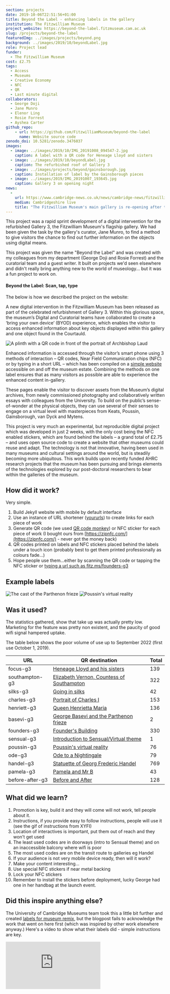```yaml
---
section: projects
date: 2019-10-06T22:51:56+01:00
title: Beyond the Label - enhancing labels in the gallery
institution: The Fitzwilliam Museum
project_website: https://beyond-the-label.fitzmuseum.cam.ac.uk
slug: /projects/beyond-the-label
featuredImg: ../images/projects/beyond.png
background: ../images/2019/10/beyondLabel.jpg
role: Project lead
funder:
  - The Fitzwilliam Museum
cost: £2.75
tags:
  - Access
  - Museums
  - Creative Economy
  - NFC
  - QR
  - Last minute digital
collaborators:
  - George Doji
  - Jane Munro  
  - Elenor Ling
  - Rosie Forrest
  - Ayshea Carter
github_repo: 
    - url: https://github.com/FitzwilliamMuseum/beyond-the-label
      name: Website source code
zenodo_doi: 10.5281/zenodo.3476037
images:
  - image: ../images/2019/10/IMG_20191008_094547-2.jpg
    caption: A label with a QR code for Heneage Lloyd and sisters
  - image: ../images/2019/10/beyondLabel.jpg
    caption: The refurbished roof of Gallery 3
  - image: ../images/projects/beyond/gainsborough.jpg
    caption: Installation of label by the Gainsborough pieces
  - image: ../images/2019/IMG_20191007_193645.jpg
    caption: Gallery 3 on opening night
news:
  -
    url: https://www.cambridge-news.co.uk/news/cambridge-news/fitzwilliam-museum-cambridge-opening-party-17047289
    medium: Cambridgeshire live
    title: "The Fitzwilliam Museum's main gallery is re-opening after two years - and it's stunning"
---
```


This project was a rapid sprint development of a digital intervention for the refurbished Gallery 3,
the Fitzwilliam Museum's flagship gallery. We had been given the task by the gallery's curator, Jane Munro, to find a 
method to give visitors the chance to find out further information on the objects using digital means. 

This project was given the name "Beyond the Label" and was created with my colleagues from my department (George Doji and
Rosie Forrest) and the curatorial team and a guest writer. It built on projects we'd seen elsewhere and didn't really 
bring anything new to the world of museology... but it was a fun project to work on.

#### Beyond the Label: Scan, tap, type

The below is how we described the project on the website:

A new digital intervention in the Fitzwilliam Museum has been released as part of the celebrated refurbishment of Gallery 3. Within this glorious space, the museum’s Digital and Curatorial teams have collaborated to create a  ‘bring your own device’ (BYOD) experience, which enables the visitor to access enhanced information about key objects displayed within this gallery and one object found in the Courtauld.

![A plinth with a QR code in front of the portrait of Archbishop Laud](../images/2019/10/IMG_20191008_094815.jpg)

Enhanced information is accessed through the visitor’s smart phone using 3 methods of interaction – QR codes, Near Field Communication chips (NFC) or by typing in a short URL – which has been compiled on a [simple website](https://beyondthelabel.fitzmuseum.cam.ac.uk) accessible on and off the museum estate. Combining the methods on one label ensures that as many visitors as possible are able to experience the enhanced content in-gallery.

These pages enable the visitor to discover assets from the Museum’s digital archives, from newly commissioned photography and collaboratively written essays with colleagues from the University. To build on the public’s sense-of-wonder at the physical objects, they can use several of their senses to engage on a virtual level with masterpieces from Keats, Poussin, Gainsborough, van Dyck and Mytens.

This project is very much an experimental, but reproducible digital project which was developed in just 2 weeks, with the only cost being the NFC enabled stickers, which are found behind the labels – a grand total of £2.75 – and uses open source code to create a website that other museums could reuse and adapt. The technology is not that innovative, having been used in many museums and cultural settings around the world, but is steadily becoming more ubiquitous. This work builds upon recently funded AHRC research projects that the museum has been pursuing and brings elements of the technologies explored by our post-doctoral researchers to bear within the galleries of the museum.


## How did it work? 

Very simple. 

1. Build Jekyll website with mobile by default interface 
2. Use an instance of URL shortener ([yoururls](https://yourls.org/)) to create links for each piece of work
3. Generate QR code (we used [QR code monkey](https://www.qrcode-monkey.com/)) or NFC sticker for each piece of work (I bought ours from [https://zipnfc.com/](https://zipnfc.com/) - never got the money back)
4. QR codes printed on labels and NFC stickers placed behind the labels under a touch icon (probably best to get them printed professionally as colours fade...)
5. Hope people use them...either by scanning the QR code or tapping the NFC sticker or [typing a url such as fitz.ms/founders-g3](https://fitz.ms/founders-g3)

## Example labels

![The cast of the Parthenon frieze](../images/2019/10/IMG_20191008_094933.jpg)
![Poussin's virtual reality](../images/2019/10/IMG_20191008_095617.jpg)

## Was it used? 

The statistics gathered, show that take up was actually pretty low. Marketing for the feature was pretty non
existent, and the paucity of good wifi signal hampered uptake. 

The table below shows the poor volume of use up to September 2022 (first use October 1, 2019).

| URL             | QR destination                                                                                               | Total |
|-----------------|--------------------------------------------------------------------------------------------------------------|-------|
| focus-g3        | [Heneage Lloyd and his sisters](https://beyondthelabel.fitzmuseum.cam.ac.uk/labels/painting-in-focus)        | 139   |
 | southampton-g3  | [Elizabeth Vernon, Countess of Southampton](https://beyondthelabel.fitzmuseum.cam.ac.uk/labels/southampton)  | 322   |
| silks-g3        | [Going in silks](https://beyondthelabel.fitzmuseum.cam.ac.uk/labels/going-in-silks)                          | 42    |
| charles-g3      | [Portrait of Charles I](https://beyondthelabel.fitzmuseum.cam.ac.uk/labels/going-in-silks)                   | 153   |
| henriett-g3     | [Queen Henrietta Maria](https://beyondthelabel.fitzmuseum.cam.ac.uk/labels/going-in-silks)                   | 136   |
| basevi-g3       | [George Basevi and the Parthenon frieze](https://beyondthelabel.fitzmuseum.cam.ac.uk/labels/g3-then-and-now) | 2     |
| founders-g3     | [Founder's Building](https://beyondthelabel.fitzmuseum.cam.ac.uk/labels/g3-then-and-now)                     | 330   |
| sensual-g3      | [Introduction to Sensual/Virtual theme](https://beyondthelabel.fitzmuseum.cam.ac.uk/labels/sensual-virtual)  | 1     |
| poussin-g3      | [Poussin's virtual reality](https://beyondthelabel.fitzmuseum.cam.ac.uk/labels/poussin)                      | 76    |
| ode-g3          | [Ode to a Nightingale](https://beyondthelabel.fitzmuseum.cam.ac.uk/labels/nightingale)                       | 79    |
| handel-g3       | [Statuette of Georg Frederic Handel](https://beyondthelabel.fitzmuseum.cam.ac.uk/labels/handel)              | 769   |
| pamela-g3       | [Pamela and Mr B](https://beyondthelabel.fitzmuseum.cam.ac.uk/labels/pamela-and-mr-b)                        | 43    |
| before-after-g3 | [Before and After](https://beyondthelabel.fitzmuseum.cam.ac.uk/labels/before-and-after)                      | 128   |

## What did we learn?

1. Promotion is key, build it and they will come will not work, tell people about it.
2. Instructions, if you provide easy to follow instructions, people will use it (see the gif of instructions from XYFI)
3. Location of interactives is important, put them out of reach and they won't get used
4. The least used codes are in doorways (intro to Sensual theme) and on an inaccessible balcony where wifi is poor
5. The most used codes are on the transit route to galleries eg Handel
6. If your audience is not very mobile device ready, then will it work?
7. Make your content interesting...
8. Use special NFC stickers if near metal backing
9. Lock your NFC stickers 
10. Remember to install the stickers before deployment, lucky George had one in her handbag at the launch event.

## Did this inspire anything else?

The University of Cambridge Museums team took this a little bit further and created [labels for museum remix](https://www.museums.cam.ac.uk/blog/2022/01/06/to-qr-or-nfc-that-is-the-question/), 
but the blogpost fails to acknowledge the work that went on here first (which was inspired by other work elsewhere anyway.)
Here's a video to show what their labels did - simple instructions are key. 

<div class="ratio-16x9 my-3 ratio"><iframe src="https://www.youtube.com/embed/C-SaHHZM1m8" title="YouTube video player" frameborder="0" allow="accelerometer; autoplay; clipboard-write; encrypted-media; gyroscope; picture-in-picture" allowfullscreen></iframe></div>